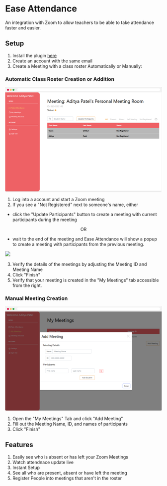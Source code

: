# Ease Attendance
An integration with Zoom to allow teachers to be able to take attendance faster and easier.


## Setup

1. Install the plugin [here]()
2. Create an account with the same email 
3. Create a Meeting with a class roster Automatically or Manually:

### Automatic Class Roster Creation or Addition

![](Images/UnregisteredMeetingAutomatic.png)

1. Log into a account and start a Zoom meeting
2. If you see a "Not Registered" next to someone's name, either 
* click the "Update Participants" button to create a meeting with current participants during the meeting

<p align="center">
OR
</p>

* wait to the end of the meeting and Ease Attendance will show a popup to create a meeting with participants from the previous meeting.

![](Images/AutomaticAddMeeing.png)

3. Verify the details of the meetings by adjusting the Meeting ID and Meeting Name
4. Click "Finish"
5. Verify that your meeting is created in the "My Meetings" tab accessible from the right.

### Manual Meeting Creation

![](Images/AddMeeing.png)
1. Open the "My Meetings" Tab and click "Add Meeting"
2. Fill out the Meeting Name, ID, and names of participants
3. Click "Finish"

## Features

1. Easily see who is absent or has left your Zoom Meetings
2. Watch attendnace update live
3. Instant Setup
4. See all who are present, absent or have left the meeting
5. Register People into meetings that aren't in the roster
